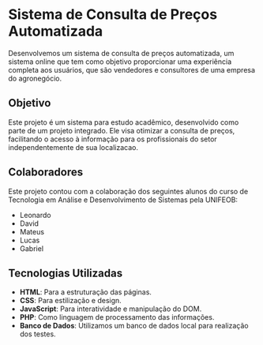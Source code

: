 # Sistema de Consulta de Preços Automatizada

Desenvolvemos um sistema de consulta de preços automatizada, um sistema online que tem como objetivo proporcionar uma experiência completa aos usuários, que são vendedores e consultores de uma empresa do agronegócio.

## Objetivo

Este projeto é um sistema para estudo acadêmico, desenvolvido como parte de um projeto integrado. Ele visa otimizar a consulta de preços, facilitando o acesso à informação para os profissionais do setor independentemente de sua localizacao.

## Colaboradores

Este projeto contou com a colaboração dos seguintes alunos do curso de Tecnologia em Análise e Desenvolvimento de Sistemas pela UNIFEOB:

- Leonardo
- David
- Mateus
- Lucas
- Gabriel

## Tecnologias Utilizadas

- **HTML**: Para a estruturação das páginas.
- **CSS**: Para estilização e design.
- **JavaScript**: Para interatividade e manipulação do DOM.
- **PHP**: Como linguagem de processamento das informações.
- **Banco de Dados**: Utilizamos um banco de dados local para realização dos testes.
